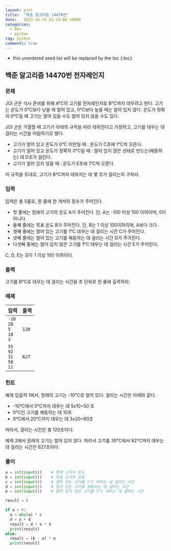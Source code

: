 ```yaml
---
layout: post
title:  "백준 알고리즘 14470번"
date:   2023-10-24 21:15:00 +0900
categories: 
  - Dev
  - python
tag: python
comments: true
---
```


* this unordered seed list will be replaced by the toc
{:toc}

## 백준 알고리즘 14470번 전자레인지

### 문제

JOI 군은 식사 준비를 위해 A°C의 고기를 전자레인지로 B°C까지 데우려고 한다. 고기는 온도가 0°C보다 낮을 때 얼어 있고, 0°C보다 높을 때는 얼어 있지 않다. 온도가 정확히 0°C일 때 고기는 얼어 있을 수도 얼어 있지 않을 수도 있다.

JOI 군은 가열할 때 고기가 아래의 규칙을 따라 데워진다고 가정하고, 고기를 데우는 데 걸리는 시간을 어림하기로 했다.

- 고기가 얼어 있고 온도가 0°C 미만일 때 : 온도가 C초에 1°C씩 오른다.
- 고기가 얼어 있고 온도가 정확히 0°C일 때 : 얼어 있지 않은 상태로 만드는(해동하는) 데 D초가 걸린다.
- 고기가 얼어 있지 않을 때 : 온도가 E초에 1°C씩 오른다.

이 규칙을 토대로, 고기가 B°C까지 데워지는 데 몇 초가 걸리는지 구하라.

### 입력

입력은 총 5줄로, 한 줄에 한 개씩의 정수가 주어진다.

- 첫 줄에는 원래의 고기의 온도 A가 주어진다. 단, A는 -100 이상 100 이하이며, 0이 아니다.
- 둘째 줄에는 목표 온도 B가 주어진다. 단, B는 1 이상 100이하이며, A보다 크다.
- 셋째 줄에는 얼어 있는 고기를 1°C 데우는 데 걸리는 시간 C가 주어진다.
- 넷째 줄에는 얼어 있는 고기를 해동하는 데 걸리는 시간 D가 주어진다.
- 다섯째 줄에는 얼어 있지 않은 고기를 1°C 데우는 데 걸리는 시간 E가 주어진다.

C, D, E는 모두 1 이상 100 이하이다.

### 출력

고기를 B°C로 데우는 데 걸리는 시간을 초 단위로 한 줄에 출력하라.

### 예제

| 입력 | 출력 |
| --- | --- |
| `-10` <br/> `20` <br/> `5` <br/> `10` <br/> `3` | `120` |
| `35` <br/> `92` <br/> `31` <br/> `50` <br/> `11` | `627` |

### 힌트

예제 입출력 1에서, 원래의 고기는 -10°C로 얼어 있다. 걸리는 시간은 아래와 같다.

- -10°C에서 0°C까지 데우는 데 5x10=50 초
- 0°C인 고기를 해동하는 데 10초
- 0°C에서 20°C까지 데우는 데 3x20=60초

따라서, 걸리는 시간은 총 120초이다.

예제 2에서 원래의 고기는 얼어 있지 않다. 따라서 고기를 35°C에서 92°C까지 데우는 데 걸리는 시간은 627초이다.

### 풀이

```py
a = int(input())    # 현재 고기의 온도
b = int(input())    # 목표 고기의 온도
c = int(input())    # 얼어 있는 고기를 1°C 데우는 데 걸리는 시간
d = int(input())    # 얼어 있는 고기를 해동하는 데 걸리는 시간
e = int(input())    # 얼어 있지 않은 고기를 1°C 데우는 데 걸리는 시간

result = 0

if a < 0:
  a = abs(a) * c
  d = a + d
  result = d + e * b
  print(result)
else:
  result = (b - a) * e
  print(result)
```